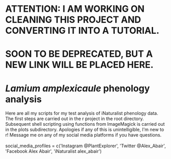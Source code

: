# ATTENTION: I AM WORKING ON CLEANING THIS PROJECT AND CONVERTING IT INTO A TUTORIAL.
# SOON TO BE DEPRECATED, BUT A NEW LINK WILL BE PLACED HERE. 
# *Lamium amplexicaule* phenology analysis
  Here are all my scripts for my test analysis of iNaturalist phenology data.
  The first steps are carried out in the r project in the root directory.
  Subsequent shell scripting using functions from ImageMagick is carried out in the plots subdirectory.
  Apologies if any of this is unintelligible, I'm new to r!
  Message me on any of my social media platforms if you have questions.<br/><br/>
  social_media_profiles = c('Instagram @PlantExplorer', 'Twitter @Alex_Abair', 'Facebook Alex Abair', 'iNaturalist alex_abair')  
